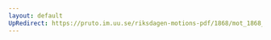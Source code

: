 ```yaml
---
layout: default
UpRedirect: https://pruto.im.uu.se/riksdagen-motions-pdf/1868/mot_1868__ak__136.pdf
---
```

